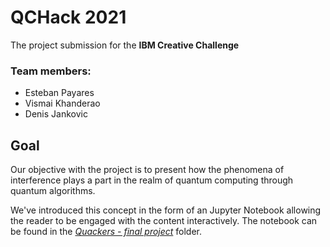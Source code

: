 # QCHack 2021

The project submission for the **IBM Creative Challenge**

### Team members:
- Esteban Payares
- Vismai Khanderao
- Denis Jankovic

## Goal
Our objective with the project is to present how the phenomena of interference plays a part in the realm of quantum computing through quantum algorithms.

We've introduced this concept in the form of an Jupyter Notebook allowing the reader to be engaged with the content interactively. The notebook can be found in the _[Quackers - final project](https://github.com/PCesteban/QCHACKIBM/blob/main/Quackers%20-%20final%20project/final_INTERFERIBMC.ipynb)_ folder.
